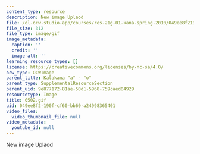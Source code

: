 ```yaml
---
content_type: resource
description: New image Uplaod
file: /ol-ocw-studio-app/courses/res-21g-01-kana-spring-2010/049ee8f2190fcf60bb60a24998365401_0502.gif
file_size: 312
file_type: image/gif
image_metadata:
  caption: ''
  credit: ''
  image-alt: ''
learning_resource_types: []
license: https://creativecommons.org/licenses/by-nc-sa/4.0/
ocw_type: OCWImage
parent_title: Katakana "a" - "o"
parent_type: SupplementalResourceSection
parent_uid: 9e877172-81ae-50d1-5968-759caed04929
resourcetype: Image
title: 0502.gif
uid: 049ee8f2-190f-cf60-bb60-a24998365401
video_files:
  video_thumbnail_file: null
video_metadata:
  youtube_id: null
---
```

New image Uplaod